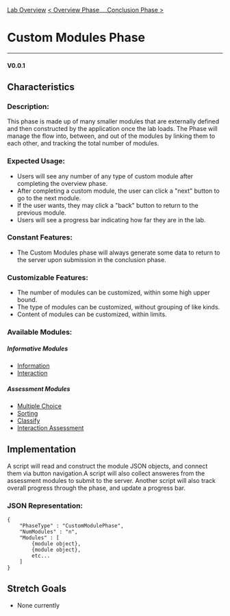 [Lab Overview](../LabOverview.html)
[< Overview Phase](OverviewPhase.html)___[Conclusion Phase >](ConclusionPhase.html)
# Custom Modules Phase
---
#### **V0.0.1**
## Characteristics
### Description:
This phase is made up of many smaller modules that are externally defined and then constructed by the application once the lab loads. The Phase will manage the flow into, between, and out of the modules by linking them to each other, and tracking the total number of modules.
### Expected Usage:
- Users will see any number of any type of custom module after completing the overview phase.
- After completing a custom module, the user can click a "next" button to go to the next module.
- If the user wants, they may click a "back" button to return to the previous module.
- Users will see a progress bar indicating how far they are in the lab.

### Constant Features:
- The Custom Modules phase will always generate some data to return to the server upon submission in the conclusion phase.

### Customizable Features: 
- The number of modules  can be customized, within some high upper bound.
- The type of modules can be customized, without grouping of like kinds. 
- Content of modules can be customized, within limits.

### Available Modules:
##### Informative Modules
- [Information]()
- [Interaction]()
##### Assessment Modules
- [Multiple Choice]()
- [Sorting]()
- [Classify]()
- [Interaction Assessment]()

## Implementation
A script will read and construct the module JSON objects, and connect them via button navigation.A script will also collect answeres from the assessment modules to submit to the server. Another script will also track overall progress through the phase, and update a progress bar.
### JSON Representation:

    {
        "PhaseType" : "CustomModulePhase",
        "NumModules" : "n",
        "Modules" : [
            {module object},
            {module object},
            etc...
        ]
    }

## Stretch Goals
- None currently